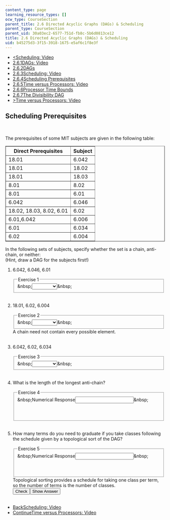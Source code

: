 ```yaml
---
content_type: page
learning_resource_types: []
ocw_type: CourseSection
parent_title: 2.6 Directed Acyclic Graphs (DAGs) & Scheduling
parent_type: CourseSection
parent_uid: 30a03ec2-6577-751d-fb8c-5b6d0813ce12
title: 2.6 Directed Acyclic Graphs (DAGs) & Scheduling
uid: b45275d3-3f15-3918-1675-e5af6c1f8e3f
---
```

<ul class="navigation pagination">
    <li id="top_bck_btn"><a href="/courses/electrical-engineering-and-computer-science/6-042j-mathematics-for-computer-science-spring-2015/structures/tp7-1/vertical-0b187f2dedb6">&lt;<span>Scheduling: Video</span></a></li>
    <li id="flp_btn_1"><a href="/courses/electrical-engineering-and-computer-science/6-042j-mathematics-for-computer-science-spring-2015/structures/tp7-1">2.6.1<span>DAGs: Video</span></a></li>
    <li id="flp_btn_2"><a href="/courses/electrical-engineering-and-computer-science/6-042j-mathematics-for-computer-science-spring-2015/structures/tp7-1/vertical-dcde59c77eab">2.6.2<span>DAGs</span></a></li>
    <li id="flp_btn_3"><a href="/courses/electrical-engineering-and-computer-science/6-042j-mathematics-for-computer-science-spring-2015/structures/tp7-1/vertical-0b187f2dedb6">2.6.3<span>Scheduling: Video</span></a></li>
    <li id="flp_btn_4" class="button_selected"><a href="/courses/electrical-engineering-and-computer-science/6-042j-mathematics-for-computer-science-spring-2015/structures/tp7-1/vertical-cb2dbc0f9d11">2.6.4<span>Scheduling Prerequisites</span></a></li>
    <li id="flp_btn_5"><a href="/courses/electrical-engineering-and-computer-science/6-042j-mathematics-for-computer-science-spring-2015/structures/tp7-1/vertical-ce9e54c9d251">2.6.5<span>Time versus Processors: Video</span></a></li>
    <li id="flp_btn_6"><a href="/courses/electrical-engineering-and-computer-science/6-042j-mathematics-for-computer-science-spring-2015/structures/tp7-1/vertical-a69125071411">2.6.6<span>Processor Time Bounds</span></a></li>
    <li id="flp_btn_7"><a href="/courses/electrical-engineering-and-computer-science/6-042j-mathematics-for-computer-science-spring-2015/structures/tp7-1/vertical-839e7a19a176">2.6.7<span>The Divisibility DAG</span></a></li>
    <li id="top_continue_btn"><a href="/courses/electrical-engineering-and-computer-science/6-042j-mathematics-for-computer-science-spring-2015/structures/tp7-1/vertical-ce9e54c9d251">&gt;<span>Time versus Processors: Video</span></a></li>
</ul>
<h2 class="subhead">Scheduling Prerequisites</h2>
<div class="self_assessment"><br display_name="Scheduling Prerequisites" url_name="Scheduling_Prerequisites_0" />
<p display_name="Scheduling Prerequisites" url_name="Scheduling_Prerequisites_1">The prerequisites of some MIT subjects are given in the following table:</p>
<center display_name="Scheduling Prerequisites" url_name="Scheduling_Prerequisites_2">
<div class="maintabletemplate">
<table border="1" align="center" class="tablewidth50">
    <thead>
        <tr>
            <th>Direct Prerequisites</th>
            <th>Subject</th>
        </tr>
    </thead>
    <tbody>
        <tr class="row">
            <td>18.01</td>
            <td>6.042</td>
        </tr>
        <tr class="alt-row">
            <td>18.01</td>
            <td>18.02</td>
        </tr>
        <tr class="row">
            <td>18.01</td>
            <td>18.03</td>
        </tr>
        <tr class="alt-row">
            <td>8.01</td>
            <td>8.02</td>
        </tr>
        <tr class="row">
            <td>8.01</td>
            <td>6.01</td>
        </tr>
        <tr class="alt-row">
            <td>6.042</td>
            <td>6.046</td>
        </tr>
        <tr class="row">
            <td>18.02, 18.03, 8.02, 6.01</td>
            <td>6.02</td>
        </tr>
        <tr class="alt-row">
            <td>6.01,6.042</td>
            <td>6.006</td>
        </tr>
        <tr class="row">
            <td>6.01</td>
            <td>6.034</td>
        </tr>
        <tr class="alt-row">
            <td>6.02</td>
            <td>6.004</td>
        </tr>
    </tbody>
</table>
</div>
</center>
<p display_name="Scheduling Prerequisites" url_name="Scheduling_Prerequisites_3">In the following sets of subjects, specify whether the set is a chain, anti-chain, or neither: <br />
(Hint, draw a DAG for the subjects first!)</p>
<ol display_name="Scheduling Prerequisites" url_name="Scheduling_Prerequisites_4">
    <li>
    <div id="Q1_div" class="problem_question">
    <p>6.042, 6.046, 6.01</p>
    <fieldset><legend class="visually-hidden">Exercise 1</legend>
    <div class="choice"><label id="Q1_label"><span id="Q1_aria_status" tabindex="-1" class="visually-hidden">&amp;nbsp;</span><select onchange="numericTypedOrDropDownSelected(1)" id="Q1_select" class="problem_text_input">
    <option correct="false"></option>
    <option correct="false">chain</option>
    <option correct="false">anti-chain</option>
    <option correct="true">neither</option>
    </select><span style="display:none;" id="Q1_ans_span" tabindex="-1">  neither</span><span id="Q1_normal_status" class="nostatus" aria-hidden="true">&amp;nbsp;</span></label></div>
    </fieldset></div>
    </li>
    <br />
    <li>
    <div id="Q2_div" class="problem_question">
    <p>18.01, 6.02, 6.004</p>
    <fieldset><legend class="visually-hidden">Exercise 2</legend>
    <div class="choice"><label id="Q2_label"><span id="Q2_aria_status" tabindex="-1" class="visually-hidden">&amp;nbsp;</span><select onchange="numericTypedOrDropDownSelected(2)" id="Q2_select" class="problem_text_input">
    <option correct="false"></option>
    <option correct="true">chain</option>
    <option correct="false">anti-chain</option>
    <option correct="false">neither</option>
    </select><span style="display:none;" id="Q2_ans_span" tabindex="-1">  chain</span><span id="Q2_normal_status" class="nostatus" aria-hidden="true">&amp;nbsp;</span></label></div>
    </fieldset></div>
    <div id="S1_div" class="problem_solution" tabindex="-1">A chain need not contain every possible element.</div>
    </li>
    <br />
    <li>
    <div id="Q3_div" class="problem_question">
    <p>6.042, 6.02, 6.034</p>
    <fieldset><legend class="visually-hidden">Exercise 3</legend>
    <div class="choice"><label id="Q3_label"><span id="Q3_aria_status" tabindex="-1" class="visually-hidden">&amp;nbsp;</span><select onchange="numericTypedOrDropDownSelected(3)" id="Q3_select" class="problem_text_input">
    <option correct="false"></option>
    <option correct="false">chain</option>
    <option correct="true">anti-chain</option>
    <option correct="false">neither</option>
    </select><span style="display:none;" id="Q3_ans_span" tabindex="-1">  anti-chain</span><span id="Q3_normal_status" class="nostatus" aria-hidden="true">&amp;nbsp;</span></label></div>
    </fieldset></div>
    </li>
    <br />
    <li>
    <div id="Q4_div" class="problem_question">
    <p>What is the length of the longest anti-chain?</p>
    <fieldset><legend class="visually-hidden">Exercise 4</legend>
    <div class="choice"><label id="Q4_label"><span id="Q4_aria_status" tabindex="-1" class="visually-hidden">&amp;nbsp;</span><span class="visually-hidden">Numerical Response</span><input type="text" id="Q4_input" value="" onkeypress="numericTypedOrDropDownSelected(4)" class="problem_text_input" /><input type="hidden" id="Q4_ans" value="5" /><input type="hidden" id="Q4_tolerance" value="0" /><span id="Q4_normal_status" class="nostatus" aria-hidden="true">&amp;nbsp;</span></label></div>
    <p id="S4_ans" tabindex="-1" class="problem_answer">&nbsp;</p>
    </fieldset></div>
    </li>
    <br />
    <li>
    <div id="Q5_div" class="problem_question">
    <p>How many terms do you need to graduate if you take classes following the schedule given by a topological sort of the DAG?</p>
    <fieldset><legend class="visually-hidden">Exercise 5</legend>
    <div class="choice"><label id="Q5_label"><span id="Q5_aria_status" tabindex="-1" class="visually-hidden">&amp;nbsp;</span><span class="visually-hidden">Numerical Response</span><input type="text" id="Q5_input" value="" onkeypress="numericTypedOrDropDownSelected(5)" class="problem_text_input" /><input type="hidden" id="Q5_ans" value="12" /><input type="hidden" id="Q5_tolerance" value="0" /><span id="Q5_normal_status" class="nostatus" aria-hidden="true">&amp;nbsp;</span></label></div>
    <p id="S5_ans" tabindex="-1" class="problem_answer">&nbsp;</p>
    </fieldset></div>
    <div id="S2_div" class="problem_solution" tabindex="-1">Topological sorting provides a schedule for taking one class per term, so the number of terms is the number of classes.</div>
    <div class="action"><button id="Q1_button" onclick="checkAnswer({1: 'optionresponse', 2: 'optionresponse', 3: 'optionresponse', 4: 'numerical', 5: 'numerical'})" class="problem_mo_button">Check</button><button id="Q1_button_show" onclick="showHideSolution({1: 'optionresponse', 2: 'optionresponse', 3: 'optionresponse', 4: 'numerical', 5: 'numerical'}, 1, [1, 2])" class="problem_mo_button">Show Answer</button></div>
    </li>
    <br />
</ol>
</div>
<ul class="navigation progress">
    <li id="bck_btn"><a href="/courses/electrical-engineering-and-computer-science/6-042j-mathematics-for-computer-science-spring-2015/structures/tp7-1/vertical-0b187f2dedb6">Back<span>Scheduling: Video</span></a></li>
    <li id="continue_btn"><a href="/courses/electrical-engineering-and-computer-science/6-042j-mathematics-for-computer-science-spring-2015/structures/tp7-1/vertical-ce9e54c9d251">Continue<span>Time versus Processors: Video</span></a></li>
</ul>